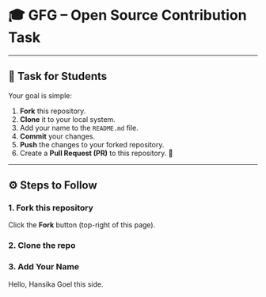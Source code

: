 # 🎓 GFG – Open Source Contribution Task
 

---

## 📝 Task for Students

Your goal is simple:  
1. **Fork** this repository.  
2. **Clone** it to your local system.  
3. Add your name to the `README.md` file. 
4. **Commit** your changes.  
5. **Push** the changes to your forked repository.  
6. Create a **Pull Request (PR)** to this repository. 🎉  

---

## ⚙️ Steps to Follow

### 1. Fork this repository
Click the **Fork** button (top-right of this page).

### 2. Clone the repo

### 3. Add Your Name
Hello, Hansika Goel this side.
